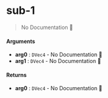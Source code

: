 # sub\-1

> No Documentation 🚧

#### Arguments

- **arg0** : `DVec4` \- No Documentation 🚧
- **arg1** : `DVec4` \- No Documentation 🚧

#### Returns

- **arg0** : `DVec4` \- No Documentation 🚧
